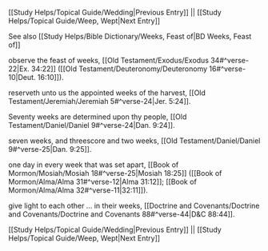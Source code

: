 [[Study Helps/Topical Guide/Wedding|Previous Entry]]  ||  [[Study Helps/Topical Guide/Weep, Wept|Next Entry]]

 See also [[Study Helps/Bible Dictionary/Weeks, Feast of|BD Weeks, Feast of]]

 observe the feast of weeks, [[Old Testament/Exodus/Exodus 34#^verse-22|Ex. 34:22]] ([[Old Testament/Deuteronomy/Deuteronomy 16#^verse-10|Deut. 16:10]]).

 reserveth unto us the appointed weeks of the harvest, [[Old Testament/Jeremiah/Jeremiah 5#^verse-24|Jer. 5:24]].

 Seventy weeks are determined upon thy people, [[Old Testament/Daniel/Daniel 9#^verse-24|Dan. 9:24]].

 seven weeks, and threescore and two weeks, [[Old Testament/Daniel/Daniel 9#^verse-25|Dan. 9:25]].

 one day in every week that was set apart, [[Book of Mormon/Mosiah/Mosiah 18#^verse-25|Mosiah 18:25]] ([[Book of Mormon/Alma/Alma 31#^verse-12|Alma 31:12]]; [[Book of Mormon/Alma/Alma 32#^verse-11|32:11]]).

 give light to each other ... in their weeks, [[Doctrine and Covenants/Doctrine and Covenants/Doctrine and Covenants 88#^verse-44|D&C 88:44]].

[[Study Helps/Topical Guide/Wedding|Previous Entry]]  ||  [[Study Helps/Topical Guide/Weep, Wept|Next Entry]]